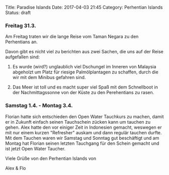 Title: Paradise Islands
Date: 2017-04-03 21:45
Category: Perhentian Islands
Status: draft

### Freitag 31.3.

Am Freitag traten wir die lange Reise vom Taman Negara zu den Perhentians an.

Davon gibt es nicht viel zu berichten aus zwei Sachen, die uns auf der Reise aufgefallen sind:

1. Es wurde (wird?) unglaublich viel Dschungel im Inneren von Malaysia abgeholzt um Platz für riesige Palmölplantagen zu schaffen, durch die wir mit dem Minibus gefahren sind.

2. Das Meer ist toll und es macht super viel Spaß mit dem Schnellboot in der Nachmittagssonne von der Küste zu den Perehentians zu rasen.

<!-- ![Serpentinen]({filename}/images/8_serpentines.jpg)
*Zuerst ging es die Hauptstraße entlang um zum Anfang des Wanderweges zu kommen* -->


### Samstag 1.4. - Montag 3.4.

Florian hatte sich entschieden den Open Water Tauchkurs zu machen, damit er in Zukunft einfach seinen Tauchschein zücken kann um tauchen zu gehen.
Alex hatte den vor einiger Zeit in Indonesien gemacht, weswegen er mit nur einem kurzen "Refresher" auskam und dann regulär tauchen durfte.
Mit dem Tauchen waren wir Samstag und Sonntag gut beschäftigt und am Montag hat Florian seinen letzten Tauchgang für den Schein gemacht und ist jetzt Open Water Taucher.

Viele Grüße von den Perhentian Islands von

Alex & Flo
